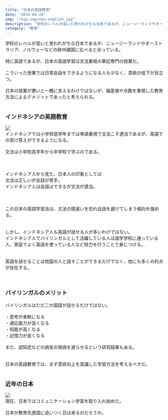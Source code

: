 ```yaml
---
title: "日本の英語教育"
date: "2019-04-24"
img: "/top-img/edu-english.jpg"
description: "学校のレベルが高いと思われがちな日本であるが、ニュージーランドやオーストラリア、ノルウェーなどの欧州諸国に比べると劣っている。"
category: "教育"
---
```


学校のレベルが高いと思われがちな日本であるが、ニュージーランドやオーストラリア、ノルウェーなどの欧州諸国に比べると劣っている。<br>
<br>
特に英語であるが、日本の英語学習は文法重視の筆記専門の授業だ。<br>
<br>
こういった授業では日常会話をできるようになる人も少なく、意欲の低下が目立つ。<br>
<br>
日本の授業が悪いと一概に言えるわけではないが、偏差値や点数を重視した教育方法によるデメリットであったと考えられる。<br>
<br>

<h3><font size="4"><b>インドネシアの英語教育</b></font></h3>
<img src="https://cdn-ak.f.st-hatena.com/images/fotolife/t/tarotarosanba/20190424/20190424051950.jpg">
<br>
インドネシアでは小学校低学年までは単語重視で文法こそ適当であるが、英語での受け答えができるようになる。<br>
<br>
文法は小学校高学年から中学校で学ぶのである。<br>
<br>
<br>
<br>
インドネシア人から見た、日本人の印象としては<br>
文法は正しいが会話が苦手。<br>
インドネシア人は会話はできるが文法が適当。<br>
<br>
<br>
<br>
この日本の英語学習法は、文法の間違いを恐れ会話を避けてしまう傾向を強める。<br>
<br>
<br>
しかし、インドネシア人も英語が話せる人が多いわけではない。<br>
インドネシア人でバイリンガルとして活躍している人は語学学校に通っている人、家庭でよく英語を使っている人など努力を行うことで身につける。<br>
<br>
<br>
英語を話せることは他国の人と話すことができるだけでなく、他にも多くの利点が存在する。<br>
<br>
<br>
<h3><font size="4"><b>バイリンガルのメリット</b></font></h3>
バイリンガルはただ二か国語が話せるだけではない。<br>
<br>
・思考が柔軟になる<br>
・適応能力が高くなる<br>
・知能が高くなる<br>
・記憶力が良くなる<br>
<br>
また、認知症などの病気の発病を遅らせるという研究結果もある。<br>
<br>
<br>
日本の英語教育では、まず意欲向上を意識した学習方法を考えるべきだ。<br>
<br>
<h3><font size="4"><b>近年の日本</b></font></h3>
<img src="https://cdn-ak.f.st-hatena.com/images/fotolife/t/tarotarosanba/20190424/20190424052021.jpg">
<br>
現在、日本ではコミュニケーション学習を取り入れ始めた。<br>
<br>
日本が教育先進国に追いつく日は来るのだろうか。<br>
<br>
<br>
